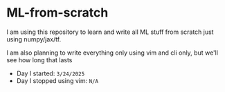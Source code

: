 # ML-from-scratch

I am using this repository to learn and write all ML stuff from scratch just using numpy/jax/tf.

I am also planning to write everything only using vim and cli only, but we'll see how long that lasts

- Day I started: `3/24/2025`
- Day I stopped using vim: `N/A`




